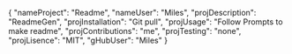 {
	"nameProject": "Readme",
	"nameUser": "Miles",
	"projDescription": "ReadmeGen",
	"projInstallation": "Git pull",
	"projUsage": "Follow Prompts to make readme",
	"projContributions": "me",
	"projTesting": "none",
	"projLisence": "MIT",
	"gHubUser": "Miles"
}